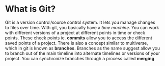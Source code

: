 # What is Git?

Git is a version control/source control system. It lets you manage changes to files over time.
With git, you basically have a _time machine_. You can work with different versions of a project at different points in time or check points. These check points ie. **commits** allow you to access the different saved points of a project.
There is also a concept similar to multiverse, which in git is known as **branches**. Branches as the name suggest allow you to branch out of the main timeline into alternate timelines or versions of your project.
You can synchronize branches through a process called **merging**.
